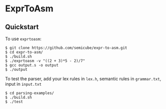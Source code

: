 
# ExprToAsm

## Quickstart

To use `exprtoasm`:

```console
$ git clone https://github.com/semicube/expr-to-asm.git
$ cd expr-to-asm/
$ ./build.sh
$ ./exprtoasm -v "((2 + 3)*5 - 2)/7"
$ gcc output.s -o output
$ ./output
```

To test the parser, add your lex rules in `lex.h`, semantic rules in `grammar.txt`, input in `input.txt`

```console
$ cd parsing-examples/
$ ./build.sh
$ ./test
```

